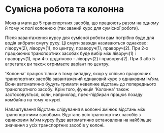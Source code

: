 # Сумісна робота та колонна


Можна мати до 5 транспортних засобів, що працюють разом на одному й тому ж полі колонною (так званий курс для сумісної роботи).



Після завантаження курсу для сумісної роботи вам потрібно буде для водія вибрати смугу руху.
Ці смуги завжди називаються однаково: ліворуч(2), ліворуч(1), по центру, праворуч(1), праворуч(2).
При 2-х працюючих транспортних засобах буде вибір між ліворуч(1) і праворуч(1), при 4-х додатково - ліворуч(2) і праворуч(2).
При 3 або 5 агрегатах ви також отримаєте варіант по центру.



'Колонна' працює тільки в тому випадку, якщо у спільно працюючих транспортних засобів завантажений однаковий курс з однаковим ім'ям.
Вони автоматично будуть тримати невелике відстань до попереднього транспортного засобу.
Крім того, функція 'Колонна' також застосовується, коли, наприклад, прес-підбирач працює позаду комбайна на тому ж курсі.



Налаштування Відстань слідування в колонні змінює відстань між транспортними засобами.
Відстань всіх транспортних засобів з однаковим ім'ям курсу буде автоматично встановлена на найбільше значення з усіх транспортних засобів у колоні.


